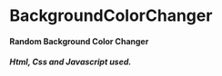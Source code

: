 # BackgroundColorChanger
#### Random Background Color Changer
##### Html, Css and Javascript used. 

